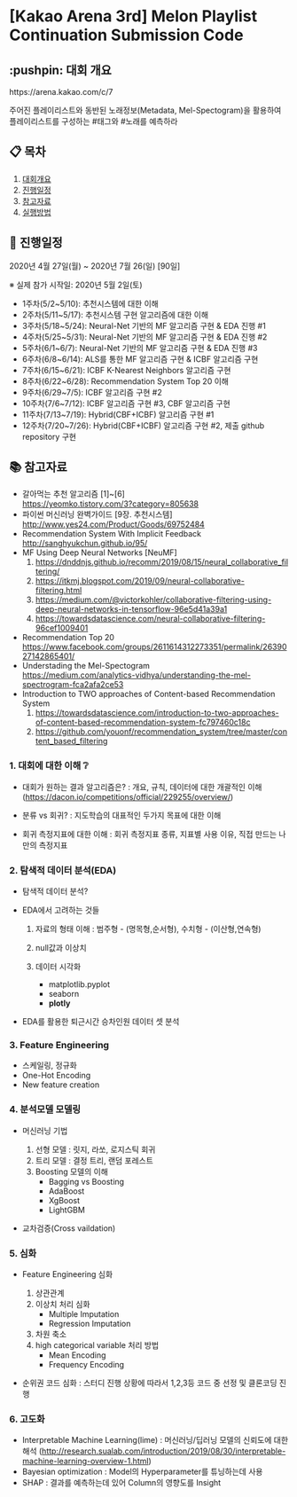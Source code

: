 # [Kakao Arena 3rd] Melon Playlist Continuation Submission Code

<h2 id="context"> :pushpin: 대회 개요 </h2>
https://arena.kakao.com/c/7

주어진 플레이리스트와 동반된 노래정보(Metadata, Mel-Spectogram)을 활용하여 플레이리스트를 구성하는 #태그와 #노래를 예측하라 

## :clipboard: 목차
<ol>
<li><a href="#context">대회개요</a></li>
<li><a href="schedule">진행일정</a></li>
<li><a href="reference">참고자료</a></li>
<li><a href="execution">실행방법</a></li>
</ol>


## :calendar: 진행일정
2020년 4월 27일(월) ~ 2020년 7월 26(일) [90일]
 
※ 실제 참가 시작일: 2020년 5월 2일(토)

* 1주차(5/2~5/10): 추천시스템에 대한 이해
* 2주차(5/11~5/17): 추천시스템 구현 알고리즘에 대한 이해
* 3주차(5/18~5/24): Neural-Net 기반의 MF 알고리즘 구현 & EDA 진행 #1
* 4주차(5/25~5/31): Neural-Net 기반의 MF 알고리즘 구현 & EDA 진행 #2
* 5주차(6/1~6/7): Neural-Net 기반의 MF 알고리즘 구현 & EDA 진행 #3
* 6주차(6/8~6/14): ALS를 통한 MF 알고리즘 구현 & ICBF 알고리즘 구현 
* 7주차(6/15~6/21): ICBF K-Nearest Neighbors 알고리즘 구현
* 8주차(6/22~6/28): Recommendation System Top 20 이해
* 9주차(6/29~7/5): ICBF 알고리즘 구현 #2
* 10주차(7/6~7/12): ICBF 알고리즘 구현 #3, CBF 알고리즘 구현
* 11주차(7/13~7/19): Hybrid(CBF+ICBF) 알고리즘 구현 #1
* 12주차(7/20~7/26): Hybrid(CBF+ICBF) 알고리즘 구현 #2, 제출 github repository 구현

## :books: 참고자료

* 갈아먹는 추천 알고리즘 [1]~[6] <br/>
   https://yeomko.tistory.com/3?category=805638
* 파이썬 머신러닝 완벽가이드 [9장. 추천시스템] <br/>
   http://www.yes24.com/Product/Goods/69752484
* Recommendation System With Implicit Feedback <br/>
   http://sanghyukchun.github.io/95/
* MF Using Deep Neural Networks [NeuMF] <br/>
   1. https://dnddnjs.github.io/recomm/2019/08/15/neural_collaborative_filtering/
   2. https://itkmj.blogspot.com/2019/09/neural-collaborative-filtering.html
   3. https://medium.com/@victorkohler/collaborative-filtering-using-deep-neural-networks-in-tensorflow-96e5d41a39a1
   4. https://towardsdatascience.com/neural-collaborative-filtering-96cef1009401
* Recommendation Top 20 <br/>
    https://www.facebook.com/groups/2611614312273351/permalink/2639027142865401/
* Understading the Mel-Spectogram <br/> 
    https://medium.com/analytics-vidhya/understanding-the-mel-spectrogram-fca2afa2ce53
* Introduction to TWO approaches of Content-based Recommendation System <br/>
    1. https://towardsdatascience.com/introduction-to-two-approaches-of-content-based-recommendation-system-fc797460c18c
    2. https://github.com/youonf/recommendation_system/tree/master/content_based_filtering

### 1. 대회에 대한 이해 :grey_question:
 - 대회가 원하는 결과 알고리즘은?
	: 개요, 규칙, 데이터에 대한 개괄적인 이해
	(https://dacon.io/competitions/official/229255/overview/)
	
 - 분류 vs 회귀?
	: 지도학습의 대표적인 두가지 목표에 대한 이해

 - 회귀 측정지표에 대한 이해
	: 회귀 측정지표 종류, 지표별 사용 이유, 직접 만드는 나만의 측정지표
	
### 2. 탐색적 데이터 분석(EDA)
 - 탐색적 데이터 분석?
 
 - EDA에서 고려하는 것들
	1. 자료의 형태 이해
		: 범주형 - (명목형,순서형), 수치형 - (이산형,연속형)
		
	2. null값과 이상치

	3. 데이터 시각화
		* matplotlib.pyplot
		* seaborn
		* **plotly**

 - EDA를 활용한 퇴근시간 승차인원 데이터 셋 분석
 
### 3. Feature	 Engineering
 - 스케일링, 정규화
 - One-Hot Encoding
 - New feature creation
 
### 4. 분석모델 모델링
 - 머신러닝 기법
	1. 선형 모델
		: 릿지, 라쏘, 로지스틱 회귀
	2. 트리 모델
		: 결정 트리, 랜덤 포레스트
	3. Boosting 모델의 이해
	    * Bagging vs Boosting
		* AdaBoost
		* XgBoost
		* LightGBM
		
 - 교차검증(Cross vaildation)
 
### 5. 심화
 - Feature Engineering 심화
	1. 상관관계
	2. 이상치 처리 심화
		* Multiple Imputation
		* Regression Imputation
	3. 차원 축소
	4. high categorical variable 처리 방법
		* Mean Encoding
		* Frequency Encoding
		
 - 순위권 코드 심화
	: 스터디 진행 상황에 따라서 1,2,3등 코드 중 선정 및 클론코딩 진행
	
### 6. 고도화
- Interpretable Machine Learning(lime)
  : 머신러닝/딥러닝 모델의 신뢰도에 대한 해석
  (http://research.sualab.com/introduction/2019/08/30/interpretable-machine-learning-overview-1.html)
- Bayesian optimization
  : Model의 Hyperparameter를 튜닝하는데 사용
- SHAP
  : 결과를 예측하는데 있어 Column의 영향도를 Insight

